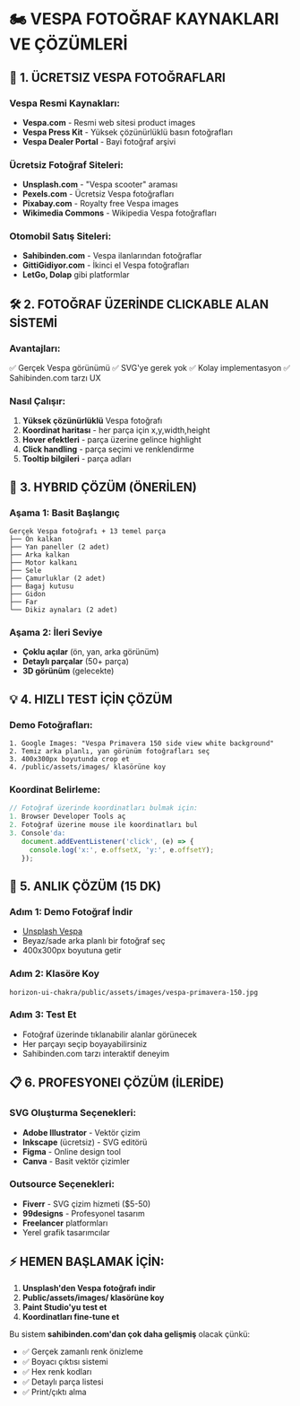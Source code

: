 # 🏍️ VESPA FOTOĞRAF KAYNAKLARI VE ÇÖZÜMLERİ

## 📸 1. ÜCRETSIZ VESPA FOTOĞRAFLARI

### Vespa Resmi Kaynakları:
- **Vespa.com** - Resmi web sitesi product images
- **Vespa Press Kit** - Yüksek çözünürlüklü basın fotoğrafları
- **Vespa Dealer Portal** - Bayi fotoğraf arşivi

### Ücretsiz Fotoğraf Siteleri:
- **Unsplash.com** - "Vespa scooter" araması
- **Pexels.com** - Ücretsiz Vespa fotoğrafları
- **Pixabay.com** - Royalty free Vespa images
- **Wikimedia Commons** - Wikipedia Vespa fotoğrafları

### Otomobil Satış Siteleri:
- **Sahibinden.com** - Vespa ilanlarından fotoğraflar
- **GittiGidiyor.com** - İkinci el Vespa fotoğrafları
- **LetGo, Dolap** gibi platformlar

## 🛠️ 2. FOTOĞRAF ÜZERİNDE CLICKABLE ALAN SİSTEMİ

### Avantajları:
✅ Gerçek Vespa görünümü
✅ SVG'ye gerek yok
✅ Kolay implementasyon
✅ Sahibinden.com tarzı UX

### Nasıl Çalışır:
1. **Yüksek çözünürlüklü** Vespa fotoğrafı
2. **Koordinat haritası** - her parça için x,y,width,height
3. **Hover efektleri** - parça üzerine gelince highlight
4. **Click handling** - parça seçimi ve renklendirme
5. **Tooltip bilgileri** - parça adları

## 🎨 3. HYBRID ÇÖZÜM (ÖNERİLEN)

### Aşama 1: Basit Başlangıç
```
Gerçek Vespa fotoğrafı + 13 temel parça
├── Ön kalkan
├── Yan paneller (2 adet)
├── Arka kalkan
├── Motor kalkanı
├── Sele
├── Çamurluklar (2 adet)
├── Bagaj kutusu
├── Gidon
├── Far
└── Dikiz aynaları (2 adet)
```

### Aşama 2: İleri Seviye
- **Çoklu açılar** (ön, yan, arka görünüm)
- **Detaylı parçalar** (50+ parça)
- **3D görünüm** (gelecekte)

## 💡 4. HIZLI TEST İÇİN ÇÖZÜM

### Demo Fotoğrafları:
```
1. Google Images: "Vespa Primavera 150 side view white background"
2. Temiz arka planlı, yan görünüm fotoğrafları seç
3. 400x300px boyutunda crop et
4. /public/assets/images/ klasörüne koy
```

### Koordinat Belirleme:
```javascript
// Fotoğraf üzerinde koordinatları bulmak için:
1. Browser Developer Tools aç
2. Fotoğraf üzerine mouse ile koordinatları bul
3. Console'da: 
   document.addEventListener('click', (e) => {
     console.log('x:', e.offsetX, 'y:', e.offsetY);
   });
```

## 🚀 5. ANLIK ÇÖZÜM (15 DK)

### Adım 1: Demo Fotoğraf İndir
- [Unsplash Vespa](https://unsplash.com/s/photos/vespa-scooter)
- Beyaz/sade arka planlı bir fotoğraf seç
- 400x300px boyutuna getir

### Adım 2: Klasöre Koy
```
horizon-ui-chakra/public/assets/images/vespa-primavera-150.jpg
```

### Adım 3: Test Et
- Fotoğraf üzerinde tıklanabilir alanlar görünecek
- Her parçayı seçip boyayabilirsiniz
- Sahibinden.com tarzı interaktif deneyim

## 📋 6. PROFESYONEl ÇÖZÜM (İLERİDE)

### SVG Oluşturma Seçenekleri:
- **Adobe Illustrator** - Vektör çizim
- **Inkscape** (ücretsiz) - SVG editörü
- **Figma** - Online design tool
- **Canva** - Basit vektör çizimler

### Outsource Seçenekleri:
- **Fiverr** - SVG çizim hizmeti ($5-50)
- **99designs** - Profesyonel tasarım
- **Freelancer** platformları
- Yerel grafik tasarımcılar

## ⚡ HEMEN BAŞLAMAK İÇİN:

1. **Unsplash'den Vespa fotoğrafı indir**
2. **Public/assets/images/ klasörüne koy**  
3. **Paint Studio'yu test et**
4. **Koordinatları fine-tune et**

Bu sistem **sahibinden.com'dan çok daha gelişmiş** olacak çünkü:
- ✅ Gerçek zamanlı renk önizleme
- ✅ Boyacı çıktısı sistemi  
- ✅ Hex renk kodları
- ✅ Detaylı parça listesi
- ✅ Print/çıktı alma